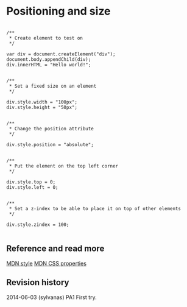 Positioning and size
==============================



```

/**
 * Create element to test on
 */

var div = document.createElement("div");
document.body.appendChild(div);
div.innerHTML = "Hello world!";


/**
 * Set a fixed size on an element
 */

div.style.width = "100px";
div.style.height = "50px";


/**
 * Change the position attribute
 */

div.style.position = "absolute";


/**
 * Put the element on the top left corner
 */

div.style.top = 0;
div.style.left = 0;


/**
 * Set a z-index to be able to place it on top of other elements
 */

div.style.zindex = 100;


```



Reference and read more
------------------------------

[MDN style](https://developer.mozilla.org/en-US/docs/Web/API/HTMLElement.style)
[MDN CSS properties](https://developer.mozilla.org/en-US/docs/Web/CSS/CSS_Properties_Reference)


Revision history
------------------------------

2014-06-03 (sylvanas) PA1 First try.

